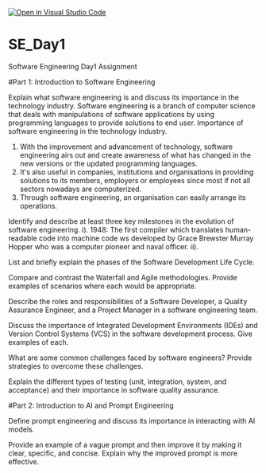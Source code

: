 [![Open in Visual Studio Code](https://classroom.github.com/assets/open-in-vscode-2e0aaae1b6195c2367325f4f02e2d04e9abb55f0b24a779b69b11b9e10269abc.svg)](https://classroom.github.com/online_ide?assignment_repo_id=18467468&assignment_repo_type=AssignmentRepo)
# SE_Day1
Software Engineering Day1 Assignment

#Part 1: Introduction to Software Engineering

Explain what software engineering is and discuss its importance in the technology industry.
Software engineering is a branch of computer science that deals with manipulations of software applications by using programming languages to provide solutions to end user.
Importance of software engineering in the technology industry.
1. With the improvement and advancement of technology, software engineering airs out and create awareness of what has changed in the new versions or the updated programming languages. 
2. It's also useful in companies, institutions and organisations in providing solutions to its members, employers or employees since most if not all sectors nowadays are computerized.
3. Through software engineering, an organisation can easily arrange its operations.


Identify and describe at least three key milestones in the evolution of software engineering.
i). 1948: The first compiler which translates human-readable code into machine code ws developed by Grace Brewster Murray Hopper who was a computer pioneer and naval officer.
ii). 


List and briefly explain the phases of the Software Development Life Cycle.


Compare and contrast the Waterfall and Agile methodologies. Provide examples of scenarios where each would be appropriate.


Describe the roles and responsibilities of a Software Developer, a Quality Assurance Engineer, and a Project Manager in a software engineering team.


Discuss the importance of Integrated Development Environments (IDEs) and Version Control Systems (VCS) in the software development process. Give examples of each.


What are some common challenges faced by software engineers? Provide strategies to overcome these challenges.


Explain the different types of testing (unit, integration, system, and acceptance) and their importance in software quality assurance.


#Part 2: Introduction to AI and Prompt Engineering


Define prompt engineering and discuss its importance in interacting with AI models.


Provide an example of a vague prompt and then improve it by making it clear, specific, and concise. Explain why the improved prompt is more effective.
